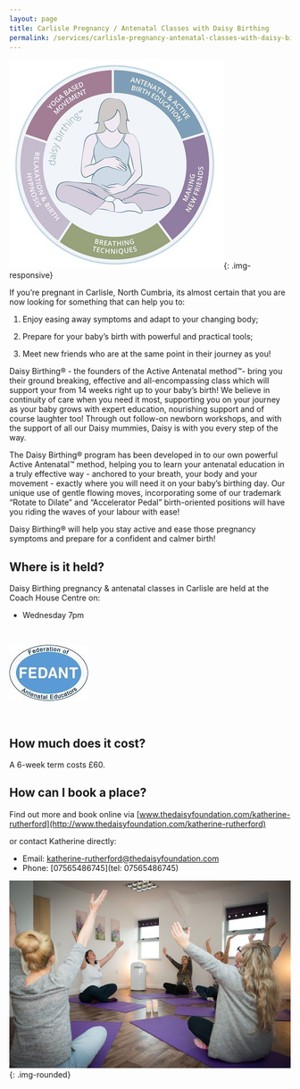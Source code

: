 ```yaml
---
layout: page
title: Carlisle Pregnancy / Antenatal Classes with Daisy Birthing
permalink: /services/carlisle-pregnancy-antenatal-classes-with-daisy-birthing.html
---
```



![Daisy birthing](/img/daisy-birthing-mid.jpg){: .img-responsive}

If you’re pregnant in Carlisle, North Cumbria, its almost certain that you are now looking for something that can help you to:

1. Enjoy easing away symptoms and adapt to your changing body;

2. Prepare for your baby’s birth with powerful and practical tools;

3. Meet new friends who are at the same point in their journey as you!

Daisy Birthing&reg; - the founders of the Active Antenatal method™- bring you their ground breaking, effective and all-encompassing class which will support your from 14 weeks right up to your baby’s birth! We believe in continuity of care when you need it most, supporting you on your journey as your baby grows with expert education, nourishing support and of course laughter too! Through out follow-on newborn workshops, and with the support of all our Daisy mummies, Daisy is with you every step of the way.

The Daisy Birthing&reg; program has been developed in to our own powerful Active Antenatal™ method, helping you to learn your antenatal education in a truly effective way - anchored to your breath, your body and your movement - exactly where you will need it on your baby’s birthing day. Our unique use of gentle flowing moves, incorporating some of our trademark “Rotate to Dilate” and “Accelerator Pedal” birth-oriented positions will have you riding the waves of your labour with ease!

Daisy Birthing&reg; will help you stay active and ease those pregnancy symptoms and prepare for a confident and calmer birth!

## Where is it held?

Daisy Birthing pregnancy & antenatal classes in Carlisle are held at the Coach House Centre on:

* Wednesday 7pm

&nbsp;

![Fedant logo](/img/fedant-new-logo.jpg)

&nbsp;

## How much does it cost?

A 6-week term costs &pound;60.

## How can I book a place?

Find out more and book online via [www.thedaisyfoundation.com/katherine-rutherford](http://www.thedaisyfoundation.com/katherine-rutherford)

or contact Katherine directly:

* Email: [katherine-rutherford@thedaisyfoundation.com](mailto:katherine-rutherford@thedaisyfoundation.com)
* Phone: [07565486745](tel: 07565486745)

![Daisy birthing photo](/img/daisy-birthing-2.jpg){: .img-rounded}